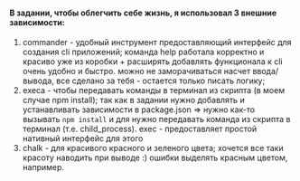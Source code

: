 #### В задании, чтобы облегчить себе жизнь, я использовал 3 внешние зависимости:

1. commander - удобный инструмент предоставляющий интерфейс для создания cli приложений; команда help работала корректно и красиво уже из коробки + расширять добавлять функционала к cli очень удобно и быстро. можно не заморачиваться насчет ввода/вывода, все сделано за тебя - остается только писать логику;
2. execa - чтобы передавать команды в терминал из скрипта (в моем случае npm install); так как в задании нужно добавлять и устанавливать зависимости в package.json => нужно как-то вызывать `npm install` и для нужно передавать команда из скрипта в терминал (т.е. child_process). exec - предоставляет простой нативный интерфейс для этого
3. chalk - для красивого красного и зеленого цвета; хочется все таки красоту наводить при выводе :) ошибки выделять красным цветом, например.
